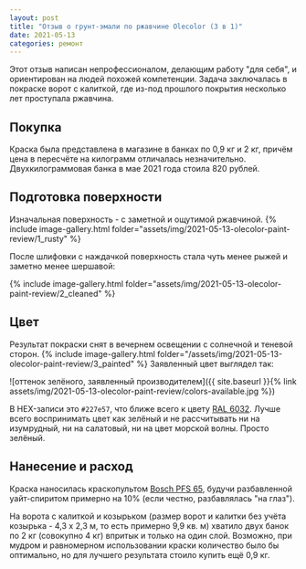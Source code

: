 ```yaml
---
layout: post
title: "Отзыв о грунт-эмали по ржавчине Olecolor (3 в 1)"
date: 2021-05-13
categories: ремонт
---
```


Этот отзыв написан непрофессионалом, делающим работу "для себя", и ориентирован на людей похожей компетенции. Задача заключалась в покраске ворот с калиткой, где из-под прошлого покрытия несколько лет проступала ржавчина.

## Покупка
Краска была представлена в магазине в банках по 0,9 кг и 2 кг, причём цена в пересчёте на килограмм отличалась незначительно. Двухкилограммовая банка в мае 2021 года стоила 820 рублей.

## Подготовка поверхности
Изначальная поверхность - с заметной и ощутимой ржавчиной.
{% include image-gallery.html folder="assets/img/2021-05-13-olecolor-paint-review/1_rusty" %}

После шлифовки с наждачкой поверхность стала чуть менее рыжей и заметно менее шершавой:

{% include image-gallery.html folder="assets/img/2021-05-13-olecolor-paint-review/2_cleaned" %}

## Цвет
Результат покраски снят в вечернем освещении с солнечной и теневой сторон.
{% include image-gallery.html folder="/assets/img/2021-05-13-olecolor-paint-review/3_painted" %}
Заявленный цвет выглядел так:

![оттенок зелёного, заявленный производителем]({{ site.baseurl }}{% link assets/img/2021-05-13-olecolor-paint-review/colors-available.jpg %})

В HEX-записи это `#227e57`, что ближе всего к цвету [RAL 6032](https://rgb.to/ral/6032). Лучше всего воспринимать цвет как зелёный и не рассчитывать ни на изумрудный, ни на салатовый, ни на цвет морской волны. Просто зелёный.

## Нанесение и расход
Краска наносилась краскопультом [Bosch PFS 65](https://market.yandex.ru/product--setevoi-kraskopult-bosch-pfs-65/157267314?clid=703), будучи разбавленной уайт-спиритом примерно на 10% (если честно, разбавлялась "на глаз").

На ворота с калиткой и козырьком (размер ворот и калитки без учёта козырька - 4,3 х 2,3 м, то есть примерно 9,9 кв. м) хватило двух банок по 2 кг (совокупно 4 кг) впритык и только на один слой. Возможно, при мудром и равномерном использовании краски количество было бы оптимально, но для лучшего результата стоило купить ещё 0,9 кг. 